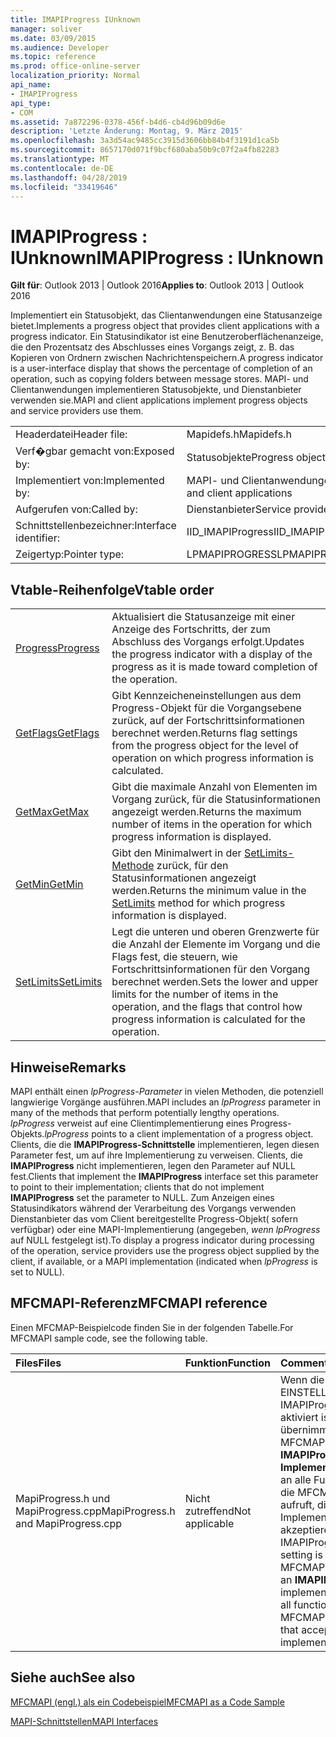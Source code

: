 ```yaml
---
title: IMAPIProgress IUnknown
manager: soliver
ms.date: 03/09/2015
ms.audience: Developer
ms.topic: reference
ms.prod: office-online-server
localization_priority: Normal
api_name:
- IMAPIProgress
api_type:
- COM
ms.assetid: 7a872296-0378-456f-b4d6-cb4d96b09d6e
description: 'Letzte Änderung: Montag, 9. März 2015'
ms.openlocfilehash: 3a3d54ac9485cc3915d3606bb84b4f3191d1ca5b
ms.sourcegitcommit: 8657170d071f9bcf680aba50b9c07f2a4fb82283
ms.translationtype: MT
ms.contentlocale: de-DE
ms.lasthandoff: 04/28/2019
ms.locfileid: "33419646"
---
```

# <a name="imapiprogress--iunknown"></a><span data-ttu-id="237b0-103">IMAPIProgress : IUnknown</span><span class="sxs-lookup"><span data-stu-id="237b0-103">IMAPIProgress : IUnknown</span></span>

  
  
<span data-ttu-id="237b0-104">**Gilt für**: Outlook 2013 | Outlook 2016</span><span class="sxs-lookup"><span data-stu-id="237b0-104">**Applies to**: Outlook 2013 | Outlook 2016</span></span> 
  
<span data-ttu-id="237b0-105">Implementiert ein Statusobjekt, das Clientanwendungen eine Statusanzeige bietet.</span><span class="sxs-lookup"><span data-stu-id="237b0-105">Implements a progress object that provides client applications with a progress indicator.</span></span> <span data-ttu-id="237b0-106">Ein Statusindikator ist eine Benutzeroberflächenanzeige, die den Prozentsatz des Abschlusses eines Vorgangs zeigt, z. B. das Kopieren von Ordnern zwischen Nachrichtenspeichern.</span><span class="sxs-lookup"><span data-stu-id="237b0-106">A progress indicator is a user-interface display that shows the percentage of completion of an operation, such as copying folders between message stores.</span></span> <span data-ttu-id="237b0-107">MAPI- und Clientanwendungen implementieren Statusobjekte, und Dienstanbieter verwenden sie.</span><span class="sxs-lookup"><span data-stu-id="237b0-107">MAPI and client applications implement progress objects and service providers use them.</span></span> 
  
|||
|:-----|:-----|
|<span data-ttu-id="237b0-108">Headerdatei</span><span class="sxs-lookup"><span data-stu-id="237b0-108">Header file:</span></span>  <br/> |<span data-ttu-id="237b0-109">Mapidefs.h</span><span class="sxs-lookup"><span data-stu-id="237b0-109">Mapidefs.h</span></span>  <br/> |
|<span data-ttu-id="237b0-110">Verf�gbar gemacht von:</span><span class="sxs-lookup"><span data-stu-id="237b0-110">Exposed by:</span></span>  <br/> |<span data-ttu-id="237b0-111">Statusobjekte</span><span class="sxs-lookup"><span data-stu-id="237b0-111">Progress objects</span></span>  <br/> |
|<span data-ttu-id="237b0-112">Implementiert von:</span><span class="sxs-lookup"><span data-stu-id="237b0-112">Implemented by:</span></span>  <br/> |<span data-ttu-id="237b0-113">MAPI- und Clientanwendungen</span><span class="sxs-lookup"><span data-stu-id="237b0-113">MAPI and client applications</span></span>  <br/> |
|<span data-ttu-id="237b0-114">Aufgerufen von:</span><span class="sxs-lookup"><span data-stu-id="237b0-114">Called by:</span></span>  <br/> |<span data-ttu-id="237b0-115">Dienstanbieter</span><span class="sxs-lookup"><span data-stu-id="237b0-115">Service providers</span></span>  <br/> |
|<span data-ttu-id="237b0-116">Schnittstellenbezeichner:</span><span class="sxs-lookup"><span data-stu-id="237b0-116">Interface identifier:</span></span>  <br/> |<span data-ttu-id="237b0-117">IID_IMAPIProgress</span><span class="sxs-lookup"><span data-stu-id="237b0-117">IID_IMAPIProgress</span></span>  <br/> |
|<span data-ttu-id="237b0-118">Zeigertyp:</span><span class="sxs-lookup"><span data-stu-id="237b0-118">Pointer type:</span></span>  <br/> |<span data-ttu-id="237b0-119">LPMAPIPROGRESS</span><span class="sxs-lookup"><span data-stu-id="237b0-119">LPMAPIPROGRESS</span></span>  <br/> |
   
## <a name="vtable-order"></a><span data-ttu-id="237b0-120">Vtable-Reihenfolge</span><span class="sxs-lookup"><span data-stu-id="237b0-120">Vtable order</span></span>

|||
|:-----|:-----|
|[<span data-ttu-id="237b0-121">Progress</span><span class="sxs-lookup"><span data-stu-id="237b0-121">Progress</span></span>](imapiprogress-progress.md) <br/> |<span data-ttu-id="237b0-122">Aktualisiert die Statusanzeige mit einer Anzeige des Fortschritts, der zum Abschluss des Vorgangs erfolgt.</span><span class="sxs-lookup"><span data-stu-id="237b0-122">Updates the progress indicator with a display of the progress as it is made toward completion of the operation.</span></span>  <br/> |
|[<span data-ttu-id="237b0-123">GetFlags</span><span class="sxs-lookup"><span data-stu-id="237b0-123">GetFlags</span></span>](imapiprogress-getflags.md) <br/> |<span data-ttu-id="237b0-124">Gibt Kennzeicheneinstellungen aus dem Progress-Objekt für die Vorgangsebene zurück, auf der Fortschrittsinformationen berechnet werden.</span><span class="sxs-lookup"><span data-stu-id="237b0-124">Returns flag settings from the progress object for the level of operation on which progress information is calculated.</span></span>  <br/> |
|[<span data-ttu-id="237b0-125">GetMax</span><span class="sxs-lookup"><span data-stu-id="237b0-125">GetMax</span></span>](imapiprogress-getmax.md) <br/> |<span data-ttu-id="237b0-126">Gibt die maximale Anzahl von Elementen im Vorgang zurück, für die Statusinformationen angezeigt werden.</span><span class="sxs-lookup"><span data-stu-id="237b0-126">Returns the maximum number of items in the operation for which progress information is displayed.</span></span>  <br/> |
|[<span data-ttu-id="237b0-127">GetMin</span><span class="sxs-lookup"><span data-stu-id="237b0-127">GetMin</span></span>](imapiprogress-getmin.md) <br/> |<span data-ttu-id="237b0-128">Gibt den Minimalwert in der [SetLimits-Methode](imapiprogress-setlimits.md) zurück, für den Statusinformationen angezeigt werden.</span><span class="sxs-lookup"><span data-stu-id="237b0-128">Returns the minimum value in the [SetLimits](imapiprogress-setlimits.md) method for which progress information is displayed.</span></span>  <br/> |
|[<span data-ttu-id="237b0-129">SetLimits</span><span class="sxs-lookup"><span data-stu-id="237b0-129">SetLimits</span></span>](imapiprogress-setlimits.md) <br/> |<span data-ttu-id="237b0-130">Legt die unteren und oberen Grenzwerte für die Anzahl der Elemente im Vorgang und die Flags fest, die steuern, wie Fortschrittsinformationen für den Vorgang berechnet werden.</span><span class="sxs-lookup"><span data-stu-id="237b0-130">Sets the lower and upper limits for the number of items in the operation, and the flags that control how progress information is calculated for the operation.</span></span>  <br/> |
   
## <a name="remarks"></a><span data-ttu-id="237b0-131">Hinweise</span><span class="sxs-lookup"><span data-stu-id="237b0-131">Remarks</span></span>

<span data-ttu-id="237b0-132">MAPI enthält einen  _lpProgress-Parameter_ in vielen Methoden, die potenziell langwierige Vorgänge ausführen.</span><span class="sxs-lookup"><span data-stu-id="237b0-132">MAPI includes an  _lpProgress_ parameter in many of the methods that perform potentially lengthy operations.</span></span>  <span data-ttu-id="237b0-133">_lpProgress_ verweist auf eine Clientimplementierung eines Progress-Objekts.</span><span class="sxs-lookup"><span data-stu-id="237b0-133">_lpProgress_ points to a client implementation of a progress object.</span></span> <span data-ttu-id="237b0-134">Clients, die die **IMAPIProgress-Schnittstelle** implementieren, legen diesen Parameter fest, um auf ihre Implementierung zu verweisen. Clients, die **IMAPIProgress** nicht implementieren, legen den Parameter auf NULL fest.</span><span class="sxs-lookup"><span data-stu-id="237b0-134">Clients that implement the **IMAPIProgress** interface set this parameter to point to their implementation; clients that do not implement **IMAPIProgress** set the parameter to NULL.</span></span> <span data-ttu-id="237b0-135">Zum Anzeigen eines Statusindikators während der Verarbeitung des Vorgangs verwenden Dienstanbieter das vom Client bereitgestellte Progress-Objekt( sofern verfügbar) oder eine MAPI-Implementierung (angegeben,  _wenn lpProgress_ auf NULL festgelegt ist).</span><span class="sxs-lookup"><span data-stu-id="237b0-135">To display a progress indicator during processing of the operation, service providers use the progress object supplied by the client, if available, or a MAPI implementation (indicated when  _lpProgress_ is set to NULL).</span></span> 
  
## <a name="mfcmapi-reference"></a><span data-ttu-id="237b0-136">MFCMAPI-Referenz</span><span class="sxs-lookup"><span data-stu-id="237b0-136">MFCMAPI reference</span></span>

<span data-ttu-id="237b0-137">Einen MFCMAP-Beispielcode finden Sie in der folgenden Tabelle.</span><span class="sxs-lookup"><span data-stu-id="237b0-137">For MFCMAPI sample code, see the following table.</span></span>
  
|<span data-ttu-id="237b0-138">**Files**</span><span class="sxs-lookup"><span data-stu-id="237b0-138">**Files**</span></span>|<span data-ttu-id="237b0-139">**Funktion**</span><span class="sxs-lookup"><span data-stu-id="237b0-139">**Function**</span></span>|<span data-ttu-id="237b0-140">**Comment**</span><span class="sxs-lookup"><span data-stu-id="237b0-140">**Comment**</span></span>|
|:-----|:-----|:-----|
|<span data-ttu-id="237b0-141">MapiProgress.h und MapiProgress.cpp</span><span class="sxs-lookup"><span data-stu-id="237b0-141">MapiProgress.h and MapiProgress.cpp</span></span>  <br/> |<span data-ttu-id="237b0-142">Nicht zutreffend</span><span class="sxs-lookup"><span data-stu-id="237b0-142">Not applicable</span></span>  <br/> |<span data-ttu-id="237b0-143">Wenn die EINSTELLUNG IMAPIProgress aktiviert ist, übernimmt MFCMAPI eine **IMAPIProgress-Implementierung** an alle Funktionen, die MFCMAPI aufruft, die eine Implementierung akzeptieren.</span><span class="sxs-lookup"><span data-stu-id="237b0-143">If the IMAPIProgress setting is enabled, MFCMAPI will pass an **IMAPIProgress** implementation to all functions that MFCMAPI invokes that accept an implementation.</span></span>  <br/> |
   
## <a name="see-also"></a><span data-ttu-id="237b0-144">Siehe auch</span><span class="sxs-lookup"><span data-stu-id="237b0-144">See also</span></span>



[<span data-ttu-id="237b0-145">MFCMAPI (engl.) als ein Codebeispiel</span><span class="sxs-lookup"><span data-stu-id="237b0-145">MFCMAPI as a Code Sample</span></span>](mfcmapi-as-a-code-sample.md)
  
[<span data-ttu-id="237b0-146">MAPI-Schnittstellen</span><span class="sxs-lookup"><span data-stu-id="237b0-146">MAPI Interfaces</span></span>](mapi-interfaces.md)

